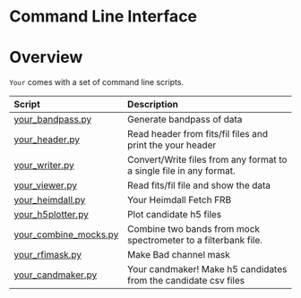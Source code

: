 
Command Line Interface
======================

# Overview


`Your` comes with a set of command line scripts.  

|Script|Description|
| :--- | :--- |
|[your_bandpass.py](bin/your_bandpass.md)|Generate bandpass of data|
|[your_header.py](bin/your_header.md)|Read header from fits/fil files and print the your header|
|[your_writer.py](bin/your_writer.md)|Convert/Write files from any format to a single file in any format.|
|[your_viewer.py](bin/your_viewer.md)|Read fits/fil file and show the data|
|[your_heimdall.py](bin/your_heimdall.md)|Your Heimdall Fetch FRB|
|[your_h5plotter.py](bin/your_h5plotter.md)|Plot candidate h5 files|
|[your_combine_mocks.py](bin/your_combine_mocks.md)|Combine two bands from mock spectrometer to a filterbank file.|
|[your_rfimask.py](bin/your_rfimask.md)|Make Bad channel mask|
|[your_candmaker.py](bin/your_candmaker.md)|Your candmaker! Make h5 candidates from the candidate csv files|
